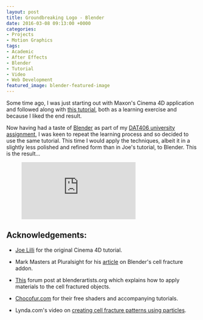 ```yaml
---
layout: post
title: Groundbreaking Logo - Blender
date: 2016-03-08 09:13:00 +0000
categories:
- Projects
- Motion Graphics
tags:
- Academic
- After Effects
- Blender
- Tutorial
- Video
- Web Development
featured_image: blender-featured-image
---
```

<p>Some time ago, I was just starting out with Maxon's Cinema 4D application and followed along with <a href="http://cgi.tutsplus.com/tutorials/create-a-powerful-groundbreaking-logo-reveal-cg-part--cg-27011">this tutorial</a>, both as a learning exercise and because I liked the end result.</p>

<p>Now having had a taste of <a href="http://www.blender.org">Blender</a> as part of my <a href="http://www.circleseven.co.uk/2016/02/27/dat-406-assignment-part-2-multiverse/">DAT406 university assignment</a>, I was keen to repeat the learning process and so decided to use the same tutorial. This time I would apply the techniques, albeit it in a slightly less polished and refined form than in Joe's tutorial, to Blender. This is the result...</p>

<figure>
<div class="embed-container">
<iframe src="https://player.vimeo.com/video/158203785" frameborder="0" allow="autoplay; fullscreen; picture-in-picture" allowfullscreen></iframe>
</div>
</figure>

## Acknowledgements:

- <a href="http://tutsplus.com/authors/joe-lilli">Joe Lilli</a> for the original Cinema 4D tutorial.

- Mark Masters at Pluralsight for his <a href="http://blog.digitaltutors.com/using-cell-fracture-feature-blender-create-advanced-dynamics/">article</a> on Blender's cell fracture addon.

- <a href="http://blenderartists.org/forum/showthread.php?332207-Cell-Fracture-and-Materials-Textures-from-the-Original-Object">This</a> forum post at blenderartists.org which explains how to apply materials to the cell fractured objects.

- <a href="http://www.chocofur.com/3-glossy-shaders.html">Chocofur.com</a> for their free shaders and accompanying tutorials.

- Lynda.com's video on <a href="http://www.lynda.com/Blender-tutorials/Creating-fracture-patterns-Using-particles/126120/145255-4.html">creating cell fracture patterns using particles</a>.

